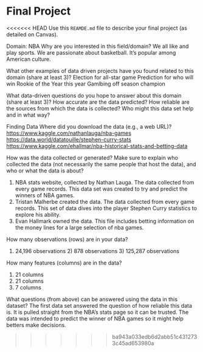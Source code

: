 # Final Project
<<<<<<< HEAD
Use this `REAMDE.md` file to describe your final project (as detailed on Canvas).

Domain: NBA
Why are you interested in this field/domain?
  We all like and play sports. We are passionate about basketball. It’s popular among American culture.
  
What other examples of data driven projects have you found related to this domain (share at least 3)?
  Election for all-star game
  Prediction for who will win Rookie of the Year this year
  Gamlbing off season champion
  
What data-driven questions do you hope to answer about this domain (share at least 3)?
  How accurate are the data predicted?
  How reliable are the sources from which the data is collected?
  Who might this data set help and in what way?
  
Finding Data
Where did you download the data (e.g., a web URL)?
  https://www.kaggle.com/nathanlauga/nba-games
  https://data.world/datatouille/stephen-curry-stats
  https://www.kaggle.com/ehallmar/nba-historical-stats-and-betting-data
  
How was the data collected or generated? Make sure to explain who collected the data (not necessarily the same people that host the data), and who or what the data is about?
  1) NBA stats website, collected by Nathan Lauga. The data collected from every game records. This data set was created to try and predict the winners of NBA games.
  2) Tristan Malherbe created the data. The data collected from every game records. This set of data dives into the player Stephen Curry statistics to explore his ability.
  3) Evan Hallmark owned the data. This file includes betting information on the money lines for a large selection of nba games.
  
How many observations (rows) are in your data?
  1) 24,196 observations
	2) 878 observations
	3) 125,287 observations
	
How many features (columns) are in the data?
  1) 21 columns
  2) 21 columns
  3) 7 columns
  
What questions (from above) can be answered using the data in this dataset?
  The first data set answered the question of how reliable this data is. It is pulled straight from the NBA’s    stats page so it can be trusted. The data was intended to predict the winner of NBA games so it might help     betters make decisions.
>>>>>>> ba943a033edb6d2abb51c4312733c45ad653980a
